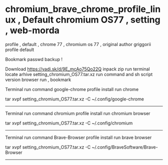 # chromium_brave_chrome_profile_linux , Default chromium OS77 , setting , web-morda
profile , default , chrome 77 , chromium os 77 , original author griggorii profile default

Bookmark passwd backup !

Download https://yadi.sk/d/9E_mcAo75Qo22Q inpack zip run terminal locate arhive setting_chromium_OS77.tar.xz run command and sh script version browser run , bookmark

Terminal run command google-chrome profile install run chrome

tar xvpf setting_chromium_OS77.tar.xz -C ~/.config/google-chrome

------------------------------------------------------

Terminal run command chromium profile install run chromium browser

tar xvpf setting_chromium_OS77.tar.xz -C ~/.config/chromium

------------------------------------------------------

Terminal run command Brave-Browser profile install run brave browser

tar xvpf setting_chromium_OS77.tar.xz -C ~/.config/BraveSoftware/Brave-Browser

___________________________________________________________________________
